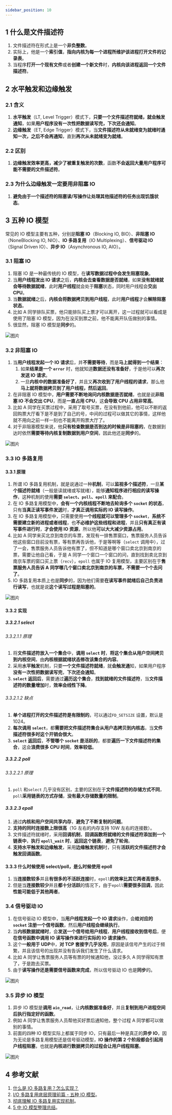 ```yaml
---
sidebar_position: 10
---
```


## 1 什么是文件描述符

1. 文件描述符在形式上是一个**非负整数**。
2. 实际上，他是一个**索引值**，**指向内核为每一个进程所维护该进程打开文件的记录表**。
3. 当程序**打开一个现有文件**或者**创建一个新文件**时，**内核向该进程返回一个文件描述符**。

## 2 水平触发和边缘触发

### 2.1 含义

1. **水平触发**（LT, Level Trigger）模式下，**只要一个文件描述符就绪，就会触发通知**，如果**用户程序没有一次性把数据读写完，下次还会通知**。
2. **边缘触发**（ET, Edge Trigger）模式下，当**文件描述符从未就绪变为就绪时通知一次，之后不会再通知**，直到**再次从未就绪变为就绪**。

### 2.2 区别

1. **边缘触发效率更高，减少了被重复触发的次数**，函数**不会返回大量用户程序可能不需要的文件描述符**。

### 2.3 为什么边缘触发一定要用非阻塞 IO

1. **避免由于一个描述符的阻塞读/写操作让处理其他描述符的任务出现饥饿状态**。

## 3 五种 IO 模型

常见的 IO 模型主要有五种，分别是**阻塞 IO**（Blocking IO, BIO）、**非阻塞 IO**（NoneBlocking IO, NIO）、**IO 多路复用**（IO Multiplexing）、**信号驱动 IO**（Signal Driven IO）、**异步 IO**（Asynchronous IO, AIO）。

### 3.1 阻塞 IO

1. 阻塞 IO 是一种最传统的 IO 模型，在**读写数据过程中会发生阻塞现象**。
2. 当**用户线程发出 IO 请求**之后，**内核会去查看数据是否就绪**，如果**没有就绪就会等待数据就绪**，此时**用户线程**就会处于**阻塞**状态，同时用户线程会**交出 CPU**。
3. 当**数据就绪**之后，**内核会将数据拷贝到用户线程**，此时**用户线程**才会**解除阻塞状态**。
4. 比如 A 同学排队买票，他只能排队买上票才可以离开，这一过程就可以看成是使用了阻塞 IO 模型，因为在没买到票之前，他不能离开队伍做别的事情。
5. 很显然，阻塞 IO 模型是**同步**的。

![图片](https://ricear.com/media/202105/2021-05-20_112421.png)

### 3.2 非阻塞 IO

1. 当**用户线程发起一个 IO 请求**后，并**不需要等待**，而是**马上就得到一个结果**：
   1. 如果**结果是一个 `error`** 时，他就知道**数据还没有准备好**，于是他可以**再次发送 IO 请求**。
   2. 一旦**内核中的数据准备好了**，并且又**再次收到了用户线程的请求**，那么他**马上就将数据拷贝到了用户线程，然后返回**。
2. 在非阻塞 IO 模型中，**用户需要不断地询问内核数据是否就绪**，也就是说**非阻塞 IO 不会交出 CPU**，而是**一直占用 CPU**，这**会导致 CPU 占用非常高**。
3. 比如 A 同学在买票过程中，采用了取号买票，在没有到他前，他可以不断的返回购票大厅看下是不是到了自己的号，中间的过程可以做其它的事情，这样他就不用向之前一样一刻也不能离开购票大厅了。
4. 对于非阻塞模型来说，他**只有检查数据是否到达的时候是非阻塞的**，在数据到达时依然**需要等待内核复制数据到用户空间**，因此他还是**同步**的。

![图片](https://ricear.com/media/202105/2021-05-20_114304.png)

### 3.3 IO 多路复用

#### 3.3.1 原理

1. 所谓 IO 多路复用机制，就是说通过一种**机制**，可以**监视多个描述符**，一旦**某个描述符就绪**（一般是读就绪或写就绪），能够**通知程序进行相应的读写操作**，这种机制的使用**需要 `select`、`poll`、`epoll` 来配合**。
2. 在 IO 多路复用模型中，**会有一个内核线程不断地去轮询多个 `socket` 的状态**，只有**当真正读写事件发送**时，**才真正调用实际的 IO 读写操作**。
3. 在 IO 多路复用模型中，只需要使用**一个线程就可以管理多个 `socket`**，**系统不需要建立新的进程或者线程**，也**不必维护这些线程和进程**，并且**只有真正有读写事件进行时**，**才会使用 IO 资源**，所以他**可以大大减少资源占用**。
4. 比如 A 同学来买北京到南京的车票，发现有一排售票窗口，售票服务人员告诉他这些窗口目前没有票，等有票再告诉他，于是等啊等（`select` 调用中），过了一会，售票服务人员告诉他有票了，但不知道是哪个窗口卖北京到南京的票，需要让他自己看，于是 A 同学一个窗口一个窗口的问，直到找到卖北京到南京车票的窗口买上票（`recv`），`epoll` 也属于 IO 复用模型，主要区别在于**售票服务人员告诉 A 同学哪几个窗口卖北京到南京的车票，不需要一个个去问了**。
5. IO 多路复用本质上也是**同步**的，因为他们需要**在读写事件就绪后自己负责进行读写**，也就是说**这个读写过程是阻塞的**。

![图片](https://ricear.com/media/202105/2021-05-20_141102.png)

#### 3.3.2 实现

##### 3.3.2.1 select

###### 3.3.2.1.1 原理

1. 将**文件描述符放入一个集合**中，**调用 `select` 时**，**将这个集合从用户空间拷贝到内核空间**，由**内核根据就绪状态修改该集合的内容**。
2. 采用**水平触发**机制，只要**一个文件描述符就绪**，就**会触发通**知，如果用户程序**没有一次性把数据读写完**，**下次还会通知**。
3. **`select` 返回后**，需要通过**遍历这个集合**，**找到就绪的文件描述符**，当**文件描述符的数量增加**时，**效率会线性下降**。

###### 3.3.2.1.2 缺点

1. **单个进程打开的文件描述符是有限制的**，可以通过`FD_SETSIZE` 设置，默认是 1024。
2. **每次调用 `select`**，都**需要把文件描述符集合从用户态拷贝到内核态**，当**文件描述符很多时这个开销会很大**。
3. **`select` 返回后**，**不管哪个 `socket` 是活跃的**，都要**遍历一下文件描述符的集合**，这会**浪费很多 CPU 时间**，**效率较低**。

##### 3.3.2.2 poll

###### 3.3.2.2.1 原理

1. `poll` 和`select` 几乎没有区别，主要的区别在于**文件描述符的存储方式不同**，`poll`**采用链表的方式存储**，**没有最大存储数量的限制**。

##### 3.3.2.3 epoll

1. 通过**内核和用户空间共享内存**，**避免了不断复制的问题**。
2. **支持的同时连接数上限很高**（1G 左右的内存支持 10W 左右的连接数）。
3. 文件描述符就绪时，采用**回调机制**，**回调函数将就绪的文件描述符添加到一个链表中**，**执行 `epoll_wait` 时**，**返回这个链表**，**避免了轮询**。
4. **支持水平触发和边缘触发**，采用**边缘触发机制**时，只有**活跃的文件描述符才会触发回调函数**。

#### 3.3.3 什么时候使用 select/poll，是么时候使用 epoll

1. 当**连接数较多**并且**有很多的不活跃连接**时，`epoll`**的效率比其它两者高很多**。
2. 但是当**连接数较少**并且**都十分活跃**的情况下，由于`epoll`**需要很多回调**，因此**性能可能低于其他两者**。

### 3.4 信号驱动 IO

1. 在信号驱动 IO 模型中，当**用户线程发起一个 IO 请求**操作，会**给对应的 `socket` 注册一个信号函数**，然后**用户线程会继续执行**。
2. 当**内核数据就绪时**，会**发送一个信号给用户线程**，**用户线程接收到信号后**，便**在信号函数中调用 IO 读写操作来进行实际的 IO 请求操作**。
3. 这个**一般用于 UDP**中，**对 TCP 套接字几乎没用**，原因是该信号产生的过于频繁，并且该信号的出现并没有告诉我们发生了什么请求。
4. 比如 A 同学让售票服务人员等有票的时候通知他，没过多久 A 同学得知有票了，于是跑去买票。
5. 由于**读写操作还是需要信号函数来完成**，所以信号驱动 IO 也是**同步**的。

![图片](https://ricear.com/media/202105/2021-05-20_153624.png)

### 3.5 异步 IO 模型

1. 异步 IO 模型是**调用 `aio_read`**，让**内核数据准备好**，并且**复制到用户进程空间后执行指定好的函数**。
2. 例如 A 同学让售票服务人员帮他买好票后通知他，整个过程 A 同学都可以做别的事情。
3. 前面的四种 IO 模型实际上都属于同步 IO，只有最后一种是真正的**异步 IO**，因为无论是多路复用模型还是信号驱动模型，**IO 操作的第 2 个阶段都会引起用户线程阻塞**，也就是**内核进行数据拷贝的过程会让用户线程阻塞**。

![图片](https://ricear.com/media/202105/2021-05-20_155626.png)

## 4 参考文献

1. [什么是 IO 多路复用？怎么实现？](https://github.com/wolverinn/Waking-Up/blob/master/Operating%20Systems.md#%E4%BB%80%E4%B9%88%E6%98%AFIO%E5%A4%9A%E8%B7%AF%E5%A4%8D%E7%94%A8%E6%80%8E%E4%B9%88%E5%AE%9E%E7%8E%B0)
2. [I/O 多路复用底层原理前篇 - 五种 IO 模型](https://mp.weixin.qq.com/s/T-hP3wt4whtvVh1H1LBU3w)。
3. [彻底理解 IO 多路复用实现机制](https://juejin.cn/post/6882984260672847879)。
4. [5 中 IO 模型整理总结](https://www.cnblogs.com/dushangguzhousuoli/p/10822262.html)。
